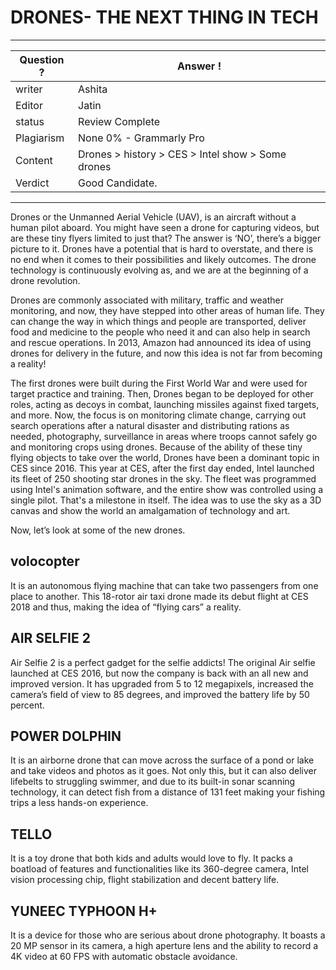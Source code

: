 # DRONES- THE NEXT THING IN TECH

---
Question ? | Answer ! |
--- | --- |
writer | Ashita 
Editor | Jatin | Ajay
status | Review Complete
Plagiarism | None 0% - Grammarly Pro
Content | Drones > history > CES > Intel show > Some drones
Verdict | Good Candidate.
---

Drones or the Unmanned Aerial Vehicle (UAV), is an aircraft without a human pilot aboard. You might have seen a drone for capturing videos, but are these tiny flyers limited to just that? The answer is ‘NO’, there’s a bigger picture to it. Drones have a potential that is hard to overstate, and there is no end when it comes to their possibilities and likely outcomes. The drone technology is continuously evolving as, and we are at the beginning of a drone revolution. 

Drones are commonly associated with military, traffic and weather monitoring, and now, they have stepped into other areas of human life. They can change the way in which things and people are transported, deliver food and medicine to the people who need it and can also help in search and rescue operations. In 2013, Amazon had announced its idea of using drones for delivery in the future, and now this idea is not far from becoming a reality! 

The first drones were built during the First World War and were used for target practice and training. Then, Drones began to be deployed for other roles, acting as decoys in combat, launching missiles against fixed targets, and more. 
Now, the focus is on monitoring climate change, carrying out search operations after a natural disaster and distributing rations as needed, photography, surveillance in areas where troops cannot safely go and monitoring crops using drones. Because of the ability of these tiny flying objects to take over the world, Drones have been a dominant topic in CES since 2016. This year at CES, after the first day ended, Intel launched
its fleet of 250 shooting star drones in the sky. The fleet was programmed using Intel's animation software, and the entire show was controlled using a single pilot. That's a milestone in itself. The idea was to use the sky as a 3D canvas and show the world an amalgamation of technology and art.

Now, let’s look at some of the new drones.

## volocopter
It is an autonomous flying machine that can take two passengers from one place to another. This 18-rotor air taxi drone made its debut flight at CES 2018 and thus, making the idea of “flying cars” a reality. 

## AIR SELFIE 2
Air Selfie 2 is a perfect gadget for the selfie addicts! The original Air selfie launched at CES 2016, but now the company is back with an all new and improved version. It has upgraded from 5 to 12 megapixels, increased the camera’s field of view to 85 degrees, and improved the battery life by 50 percent.

## POWER DOLPHIN
It is an airborne drone that can move across the surface of a pond or lake and take videos and photos as it goes. Not only this, but it can also deliver lifebelts to struggling swimmer, and due to its built-in sonar scanning technology, it can detect fish from a distance of 131 feet making your fishing trips a less hands-on experience.

## TELLO
It is a toy drone that both kids and adults would love to fly. It packs a boatload of features and functionalities like its 360-degree camera, Intel vision processing chip, flight stabilization and decent battery life.  

## YUNEEC TYPHOON H+
It is a device for those who are serious about drone photography. It boasts a 20 MP sensor in its camera, a high aperture lens and the ability to record a 4K video at 60 FPS with automatic obstacle avoidance.